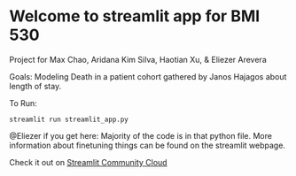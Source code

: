 # Welcome to streamlit app for BMI 530 
Project for Max Chao, Aridana Kim Silva, Haotian Xu, & Eliezer Arevera

Goals: Modeling Death in a patient cohort gathered by Janos Hajagos about length of stay.

To Run:

```
streamlit run streamlit_app.py
```

@Eliezer if you get here: Majority of the code is in that python file. More information about finetuning things can be found on the streamlit webpage.


Check it out on [Streamlit Community Cloud](https://st-hello-app.streamlit.app/)
